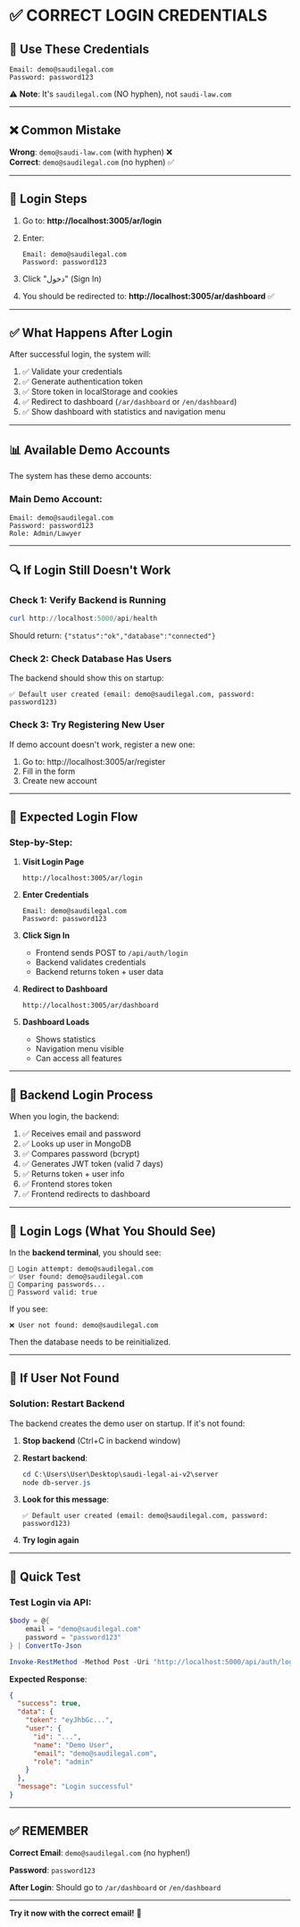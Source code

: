 # ✅ CORRECT LOGIN CREDENTIALS

## 🔑 Use These Credentials

```
Email: demo@saudilegal.com
Password: password123
```

⚠️ **Note**: It's `saudilegal.com` (NO hyphen), not `saudi-law.com`

---

## ❌ Common Mistake

**Wrong**: `demo@saudi-law.com` (with hyphen) ❌  
**Correct**: `demo@saudilegal.com` (no hyphen) ✅

---

## 🎯 Login Steps

1. Go to: **http://localhost:3005/ar/login**

2. Enter:
   ```
   Email: demo@saudilegal.com
   Password: password123
   ```

3. Click "دخول" (Sign In)

4. You should be redirected to: **http://localhost:3005/ar/dashboard** ✅

---

## ✅ What Happens After Login

After successful login, the system will:
1. ✅ Validate your credentials
2. ✅ Generate authentication token
3. ✅ Store token in localStorage and cookies
4. ✅ Redirect to dashboard (`/ar/dashboard` or `/en/dashboard`)
5. ✅ Show dashboard with statistics and navigation menu

---

## 📊 Available Demo Accounts

The system has these demo accounts:

### Main Demo Account:
```
Email: demo@saudilegal.com
Password: password123
Role: Admin/Lawyer
```

---

## 🔍 If Login Still Doesn't Work

### Check 1: Verify Backend is Running
```powershell
curl http://localhost:5000/api/health
```
Should return: `{"status":"ok","database":"connected"}`

### Check 2: Check Database Has Users
The backend should show this on startup:
```
✅ Default user created (email: demo@saudilegal.com, password: password123)
```

### Check 3: Try Registering New User
If demo account doesn't work, register a new one:
1. Go to: http://localhost:3005/ar/register
2. Fill in the form
3. Create new account

---

## 🎯 Expected Login Flow

### Step-by-Step:

1. **Visit Login Page**
   ```
   http://localhost:3005/ar/login
   ```

2. **Enter Credentials**
   ```
   Email: demo@saudilegal.com
   Password: password123
   ```

3. **Click Sign In**
   - Frontend sends POST to `/api/auth/login`
   - Backend validates credentials
   - Backend returns token + user data

4. **Redirect to Dashboard**
   ```
   http://localhost:3005/ar/dashboard
   ```

5. **Dashboard Loads**
   - Shows statistics
   - Navigation menu visible
   - Can access all features

---

## 🔐 Backend Login Process

When you login, the backend:

1. ✅ Receives email and password
2. ✅ Looks up user in MongoDB
3. ✅ Compares password (bcrypt)
4. ✅ Generates JWT token (valid 7 days)
5. ✅ Returns token + user info
6. ✅ Frontend stores token
7. ✅ Frontend redirects to dashboard

---

## 📝 Login Logs (What You Should See)

In the **backend terminal**, you should see:
```
🔐 Login attempt: demo@saudilegal.com
✅ User found: demo@saudilegal.com
🔑 Comparing passwords...
🔑 Password valid: true
```

If you see:
```
❌ User not found: demo@saudilegal.com
```
Then the database needs to be reinitialized.

---

## 🔧 If User Not Found

### Solution: Restart Backend

The backend creates the demo user on startup. If it's not found:

1. **Stop backend** (Ctrl+C in backend window)

2. **Restart backend**:
   ```powershell
   cd C:\Users\User\Desktop\saudi-legal-ai-v2\server
   node db-server.js
   ```

3. **Look for this message**:
   ```
   ✅ Default user created (email: demo@saudilegal.com, password: password123)
   ```

4. **Try login again**

---

## 🎯 Quick Test

### Test Login via API:

```powershell
$body = @{
    email = "demo@saudilegal.com"
    password = "password123"
} | ConvertTo-Json

Invoke-RestMethod -Method Post -Uri "http://localhost:5000/api/auth/login" -ContentType "application/json" -Body $body
```

**Expected Response**:
```json
{
  "success": true,
  "data": {
    "token": "eyJhbGc...",
    "user": {
      "id": "...",
      "name": "Demo User",
      "email": "demo@saudilegal.com",
      "role": "admin"
    }
  },
  "message": "Login successful"
}
```

---

## ✅ REMEMBER

**Correct Email**: `demo@saudilegal.com` (no hyphen!)

**Password**: `password123`

**After Login**: Should go to `/ar/dashboard` or `/en/dashboard`

---

**Try it now with the correct email!** 🎯

